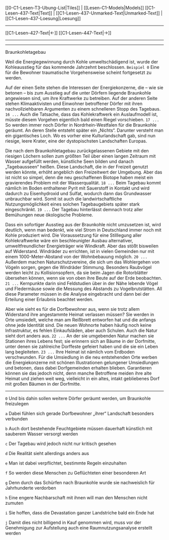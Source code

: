    [[0-C1-Lesen-T3-Ubung-List|Tiles]] | [[Lesen-C1-Models|Models]]
   [[C1-Lesen-437-Text|Text]]  | [[C1-Lesen-437-Unmarked-Text|Unmarked-Text]] | [[C1-Lesen-437-Loesung|Loesung]]

---

[[C1-Lesen-427-Text|←]]         [[C1-Lesen-447-Text|→]]

---
---

Braunkohletagebau

Weil die Energiegewinnung durch Kohle umweltschädigend ist, wurde der Kohleausstieg für das kommende Jahrzehnt beschlossen. `Beispiel 0` Eine für die Bewohner traumatische Vorgehensweise scheint fortgesetzt zu werden.

Auf der einen Seite stehen die Interessen der Energiekonzerne, die – wie sie betonen – bis zum Ausstieg auf die unter Dörfern liegende Braunkohle angewiesen sind, um ihre Kraftwerke zu betreiben. Auf der anderen Seite stehen Klimaaktivisten und Einwohner betroffener Dörfer mit ihren nachvollziehbaren Argumenten zu einem schnelleren Stopp des Tagebaus. `16 ...` Auch die Tatsache, dass das Kohlekraftwerk ein Auslaufmodell ist, müsste diesem Vorgehen eigentlich bald einen Riegel vorschieben. `17 ...` So werden immer noch Dörfer in Nordrhein-Westfalen für die Braunkohle geräumt. An deren Stelle entsteht später ein „Nichts“. Darunter versteht man ein gigantisches Loch. Wo es vorher eine Kulturlandschaft gab, sind nun riesige, leere Krater, eine der dystopischsten Landschaften Europas.

Die nach dem Braunkohletagebau zurückgelassenen Gebiete mit den riesigen Löchern sollen zum größten Teil über einen langen Zeitraum mit Wasser aufgefüllt werden, künstliche Seen bilden und danach „Tagebausseen“ heißen. Diese Landschaft, die in der Freizeit genutzt werden könnte, erhöht angeblich den Freizeitwert der Umgebung. Aber das ist nicht so simpel, denn die neu geschaffenen Biotope haben meist ein gravierendes Problem mit der Wasserqualität. `18 ...` Beim Tagebau kommt nämlich im Boden enthaltener Pyrit mit Sauerstoff in Kontakt und wird dadurch zu Eisenhydroxid und Sulfat, wodurch dann das Grundwasser unbrauchbar wird. Somit ist auch die landwirtschaftliche Nutzungsmöglichkeit eines solchen Tagebaugebiets später stark eingeschränkt. `19 ...` Der Tagebau hinterlässt demnach trotz aller Bemühungen neue ökologische Probleme.

Dass ein sofortiger Ausstieg aus der Braunkohle nicht umzusetzen ist, wird deutlich, wenn man bedenkt, wie viel Strom in Deutschland immer noch mit Kohle produziert wird. Die Voraussetzung für eine Stilllegung aller Kohlekraftwerke wäre ein beschleunigter Ausbau alternativer, umweltfreundlicher Energieträger wie Windkraft. Aber das stößt bisweilen auf Widerstand. Windräder zu errichten, ist in vielen Gemeinden nur mit einem 1000-Meter-Abstand von der Wohnbebauung möglich. `20 ...` Außerdem machen Naturschutzvereine, die sich um das Wohlergehen von Vögeln sorgen, gegen die Windräder Stimmung. Besonders Raubvögel werden leicht zu Kollisionsopfern, da sie beim Jagen die Rotorblätter übersehen können, wenn sie von oben ihre Beute auf der Erde beobachten. `21 ...` Kernpunkte darin sind Feldstudien über in der Nähe lebende Vögel und Fledermäuse sowie die Messung des Abstands zu Vogelbrutstätten. All diese Parameter müssen in die Analyse eingebracht und dann bei der Erteilung einer Erlaubnis beachtet werden.

Aber wie sieht es für die Dorfbewohner aus, wenn sie trotz allem Widerstand ihre angestammte Heimat verlassen müssen? Sie werden in Orte umsiedelt, welche man am Reißbrett entworfen hat und die anfangs ohne jede Identität sind. Die neuen Wohnorte haben häufig noch keine Infrastruktur, es fehlen Einkaufsläden, aber auch Schulen. Auch die Natur sieht dort anders aus. `22 ...` An der sie umgebenden Natur machen sie Stationen ihres Lebens fest; sie erinnern sich an Bäume in der Dorfmitte, unter denen sie zahlreiche Dorffeste gefeiert haben und die sie ein Leben lang begleiteten. `23 ...` Ihre Heimat ist nämlich vom Erdboden verschwunden. Für die Umsiedlung in die neu entstehenden Orte werben die Energiekonzerne mit schönen Illustrationen gelungener Umsiedlungen und betonen, dass dabei Dorfgemeinden erhalten blieben. Garantieren können sie das jedoch nicht, denn manche Betroffene meiden ihre alte Heimat und ziehen weit weg, vielleicht in ein altes, intakt gebliebenes Dorf mit großen Bäumen in der Dorfmitte.

---

`0` Und bis dahin sollen weitere Dörfer geräumt werden, um Braunkohle freizulegen

`a` Dabei fühlen sich gerade Dorfbewohner „ihrer“ Landschaft besonders verbunden

`b` Auch dort bestehende Feuchtgebiete müssen dauerhaft künstlich mit sauberem Wasser versorgt werden

`c` Der Tagebau wird jedoch nicht nur kritisch gesehen

`d` Die Realität sieht allerdings anders aus

`e` Man ist dabei verpflichtet, bestimmte Regeln einzuhalten

`f` So werden diese Menschen zu Geflüchteten einer besonderen Art

`g` Denn durch das Schürfen nach Braunkohle wurde sie nachweislich für Jahrhunderte verdorben

`h` Eine engere Nachbarschaft mit ihnen will man den Menschen nicht zumuten

`i` Sie hoffen, dass die Devastation ganzer Landstriche bald ein Ende hat

`j` Damit dies nicht billigend in Kauf genommen wird, muss vor der Genehmigung zur Aufstellung auch eine Raumnutzungsanalyse erstellt werden
